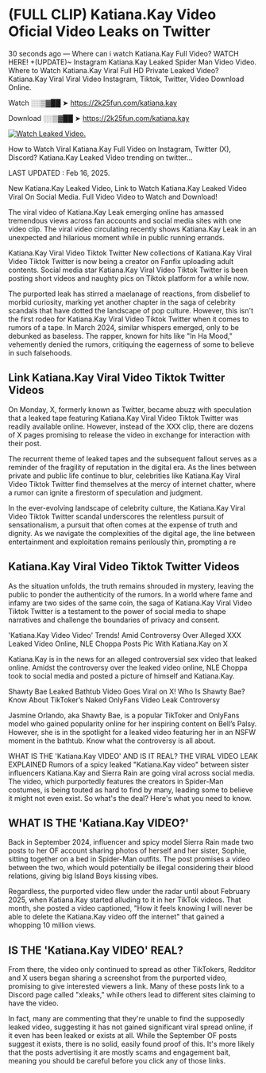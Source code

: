 # (FULL CLIP) Katiana.Kay Video Oficial Video Leaks on Twitter

30 seconds ago — Where can i watch Katiana.Kay Full Video? WATCH HERE! +(UPDATE)~ Instagram Katiana.Kay Leaked Spider Man Video Video. Where to Watch Katiana.Kay Viral Full HD Private Leaked Video? Katiana.Kay Viral Viral Video Instagram, Tiktok, Twitter, Video Download Online.

Watch ░░▒▓██ ➤ https://2k25fun.com/katiana.kay

Download ░░▒▓██ ➤ https://2k25fun.com/katiana.kay

[![Watch Leaked Video.](https://miro.medium.com/v2/resize:fit:828/format:webp/1*cilzJN44JGOrTw9NJCrNHA.gif "Watch Leaked Video")](https://2k25fun.com/katiana.kay)

How to Watch Viral Katiana.Kay Full Video on Instagram, Twitter (X), Discord? Katiana.Kay Leaked Video trending on twitter...

LAST UPDATED : Feb 16, 2025.

New Katiana.Kay Leaked Video, Link to Watch Katiana.Kay Leaked Video Viral On Social Media. Full Video Video to Watch and Download!

The viral video of Katiana.Kay Leak emerging online has amassed tremendous views across fan accounts and social media sites with one video clip. The viral video circulating recently shows Katiana.Kay Leak in an unexpected and hilarious moment while in public running errands.

Katiana.Kay Viral Video Tiktok Twitter New collections of Katiana.Kay Viral Video Tiktok Twitter is now being a creator on Fanfix uploading adult contents. Social media star Katiana.Kay Viral Video Tiktok Twitter is been posting short videos and naughty pics on Tiktok platform for a while now.

The purported leak has stirred a maelanage of reactions, from disbelief to morbid curiosity, marking yet another chapter in the saga of celebrity scandals that have dotted the landscape of pop culture. However, this isn't the first rodeo for Katiana.Kay Viral Video Tiktok Twitter when it comes to rumors of a tape. In March 2024, similar whispers emerged, only to be debunked as baseless. The rapper, known for hits like "In Ha Mood," vehemently denied the rumors, critiquing the eagerness of some to believe in such falsehoods.

## Link Katiana.Kay Viral Video Tiktok Twitter Videos

On Monday, X, formerly known as Twitter, became abuzz with speculation that a leaked tape featuring Katiana.Kay Viral Video Tiktok Twitter was readily available online. However, instead of the XXX clip, there are dozens of X pages promising to release the video in exchange for interaction with their post.

The recurrent theme of leaked tapes and the subsequent fallout serves as a reminder of the fragility of reputation in the digital era. As the lines between private and public life continue to blur, celebrities like Katiana.Kay Viral Video Tiktok Twitter find themselves at the mercy of internet chatter, where a rumor can ignite a firestorm of speculation and judgment.

In the ever-evolving landscape of celebrity culture, the Katiana.Kay Viral Video Tiktok Twitter scandal underscores the relentless pursuit of sensationalism, a pursuit that often comes at the expense of truth and dignity. As we navigate the complexities of the digital age, the line between entertainment and exploitation remains perilously thin, prompting a re

##  Katiana.Kay Viral Video Tiktok Twitter Videos

As the situation unfolds, the truth remains shrouded in mystery, leaving the public to ponder the authenticity of the rumors. In a world where fame and infamy are two sides of the same coin, the saga of Katiana.Kay Viral Video Tiktok Twitter is a testament to the power of social media to shape narratives and challenge the boundaries of privacy and consent.

'Katiana.Kay Video Video' Trends! Amid Controversy Over Alleged XXX Leaked Video Online, NLE Choppa Posts Pic With Katiana.Kay on X

Katiana.Kay is in the news for an alleged controversial sex video that leaked online. Amidst the controversy over the leaked video online, NLE Choppa took to social media and posted a picture of himself and Katiana.Kay.

Shawty Bae Leaked Bathtub Video Goes Viral on X! Who Is Shawty Bae? Know About TikToker’s Naked OnlyFans Video Leak Controversy

Jasmine Orlando, aka Shawty Bae, is a popular TikToker and OnlyFans model who gained popularity online for her inspiring content on Bell’s Palsy. However, she is in the spotlight for a leaked video featuring her in an NSFW moment in the bathtub. Know what the controversy is all about.

WHAT IS THE 'Katiana.Kay VIDEO' AND IS IT REAL? THE VIRAL VIDEO LEAK EXPLAINED Rumors of a spicy leaked "Katiana.Kay video" between sister influencers Katiana.Kay and Sierra Rain are going viral across social media. The video, which purportedly features the creators in Spider-Man costumes, is being touted as hard to find by many, leading some to believe it might not even exist. So what's the deal? Here's what you need to know.

## WHAT IS THE 'Katiana.Kay VIDEO?'

Back in September 2024, influencer and spicy model Sierra Rain made two posts to her OF account sharing photos of herself and her sister, Sophie, sitting together on a bed in Spider-Man outfits. The post promises a video between the two, which would potentially be illegal considering their blood relations, giving big Island Boys kissing vibes.

Regardless, the purported video flew under the radar until about February 2025, when Katiana.Kay started alluding to it in her TikTok videos. That month, she posted a video captioned, "How it feels knowing I will never be able to delete the Katiana.Kay video off the internet" that gained a whopping 10 million views.

## IS THE 'Katiana.Kay VIDEO' REAL?

From there, the video only continued to spread as other TikTokers, Redditor and X users began sharing a screenshot from the purported video, promising to give interested viewers a link. Many of these posts link to a Discord page called "xleaks," while others lead to different sites claiming to have the video.

In fact, many are commenting that they're unable to find the supposedly leaked video, suggesting it has not gained significant viral spread online, if it even has been leaked or exists at all. While the September OF posts suggest it exists, there is no solid, easily found proof of this. It's more likely that the posts advertising it are mostly scams and engagement bait, meaning you should be careful before you click any of those links.